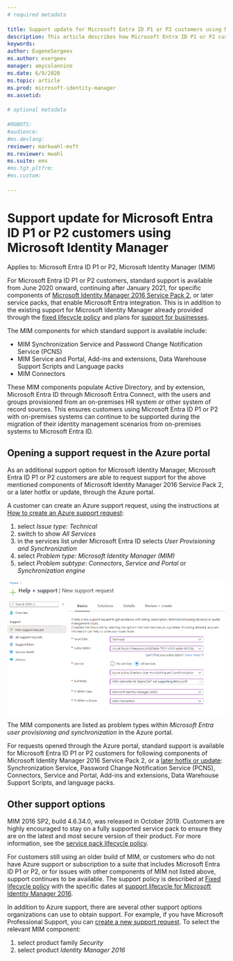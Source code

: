 ```yaml
---
# required metadata

title: Support update for Microsoft Entra ID P1 or P2 customers using Microsoft Identity Manager
description: This article describes how Microsoft Entra ID P1 or P2 customers can get support after January 21, 2021.
keywords:
author: EugeneSergeev
ms.author: esergeev
manager: amycolannino
ms.date: 6/9/2020
ms.topic: article
ms.prod: microsoft-identity-manager
ms.assetid: 

# optional metadata

#ROBOTS:
#audience:
#ms.devlang:
reviewer: markwahl-msft
ms.reviewer: mwahl
ms.suite: ems
#ms.tgt_pltfrm:
#ms.custom:

---
```


# Support update for Microsoft Entra ID P1 or P2 customers using Microsoft Identity Manager

Applies to: Microsoft Entra ID P1 or P2, Microsoft Identity Manager (MIM)

For Microsoft Entra ID P1 or P2 customers, standard support is available from June 2020 onward, continuing after January 2021, for specific components of [Microsoft Identity Manager 2016 Service Pack 2](/microsoft-identity-manager/microsoft-identity-manager-2016), or later service packs, that enable Microsoft Entra integration. This is in addition to the existing support for Microsoft Identity Manager already provided through the [fixed lifecycle policy](/lifecycle/policies/fixed) and plans for [support for businesses](https://support.microsoft.com/help/4341255).

The MIM components for which standard support is available include:

- MIM Synchronization Service and Password Change Notification Service (PCNS)
- MIM Service and Portal, Add-ins and extensions, Data Warehouse Support Scripts and Language packs
- MIM Connectors

These MIM components populate Active Directory, and by extension, Microsoft Entra ID through Microsoft Entra Connect, with the users and groups provisioned from an on-premises HR system or other system of record sources. This ensures customers using Microsoft Entra ID P1 or P2 with on-premises systems can continue to be supported during the migration of their identity management scenarios from on-premises systems to Microsoft Entra ID.

## Opening a support request in the Azure portal

As an additional support option for Microsoft Identity Manager, Microsoft Entra ID P1 or P2 customers are able to request support for the above mentioned components of Microsoft Identity Manager 2016 Service Pack 2, or a later hotfix or update, through the Azure portal.

A customer can create an Azure support request, using the instructions at [How to create an Azure support request](/azure/azure-portal/supportability/how-to-create-azure-support-request):

1. select *Issue type: Technical*
1. switch to show *All Services*
1. in the services list under Microsoft Entra ID selects *User Provisioning and Synchronization*
1. select *Problem type: Microsoft Identity Manager (MIM)*
1. select *Problem subtype*: *Connectors*, *Service and Portal* or *Synchronization engine*

![Create MIM Support request](media/azure-active-directory-new-support-request.png)

The MIM components are listed as problem types within *Microsoft Entra user provisioning and synchronization* in the Azure portal.

For requests opened through the Azure portal, standard support is available for Microsoft Entra ID P1 or P2 customers for following components of Microsoft Identity Manager 2016 Service Pack 2, or a [later hotfix or update](reference/version-history.md): Synchronization Service, Password Change Notification Service (PCNS), Connectors, Service and Portal, Add-ins and extensions, Data Warehouse Support Scripts, and language packs.

## Other support options

MIM 2016 SP2, build 4.6.34.0, was released in October 2019. Customers are highly encouraged to stay on a fully supported service pack to ensure they are on the latest and most secure version of their product. For more information, see the [service pack lifecycle policy](/lifecycle/policies/fixed#service-packs).

For customers still using an older build of MIM, or customers who do not have Azure support or subscription to a suite that includes Microsoft Entra ID P1 or P2, or for issues with other components of MIM not listed above, support continues to be available. The support policy is described at [Fixed lifecycle policy](/lifecycle/policies/fixed) with the specific dates at [support lifecycle for Microsoft Identity Manager 2016](/lifecycle/products/microsoft-identity-manager-2016).

In addition to Azure support, there are several other support options organizations can use to obtain support. For example, if you have Microsoft Professional Support, you can [create a new support request](https://support.microsoft.com/supportforbusiness/productselection). To select the relevant MIM component:
1. select product family *Security*
1. select product *Identity Manager 2016*
